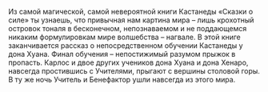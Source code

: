 <!--2025-09-01 16:06:55--><!--pdate:1974-->
Из самой магической, самой невероятной книги Кастанеды «Сказки о силе» ты узнаешь, что привычная нам картина мира – лишь крохотный островок тоналя в бесконечном, непознаваемом и не поддающемся никаким формулировкам мире волшебства – нагвале.
В этой книге заканчивается рассказ о непосредственном обучении Кастанеды у дона Хуана. Финал обучения – непостижимый разумом прыжок в пропасть. Карлос и двое других учеников дона Хуана и дона Хенаро, навсегда простившись с Учителями, прыгают с вершины столовой горы. В ту же ночь Учитель и Бенефактор ушли навсегда из этого мира.